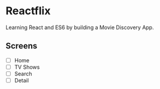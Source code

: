 # Reactflix

Learning React and ES6 by building a Movie Discovery App.

## Screens

- [ ] Home
- [ ] TV Shows
- [ ] Search
- [ ] Detail
